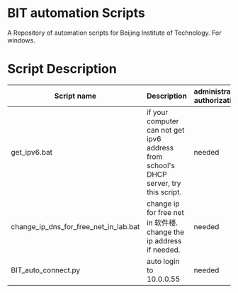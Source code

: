 # BIT automation Scripts
A Repository of automation scripts for Beijing Institute of Technology.
For windows.

# Script Description

Script name | Description | administrator authorization
----------- | ----------- | ---------------------------
get_ipv6.bat | if your computer can not get ipv6 address from school's DHCP server, try this script.| needed
change_ip_dns_for_free_net_in_lab.bat |change ip for free net in 软件楼. change the ip address if needed.| needed
BIT_auto_connect.py | auto login to 10.0.0.55 | needed